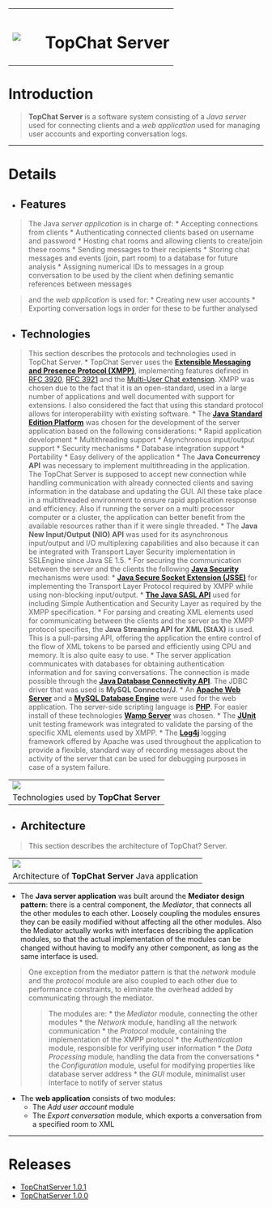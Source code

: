 <table><tr><td><a href='http://picasaweb.google.com/lh/photo/3jyu5k2ePK23SkW7LEAuMQ?feat=embedwebsite'><img src='http://lh6.ggpht.com/_SWZTDK5kuus/Sl3eehBOP2I/AAAAAAAACdk/AA0sMUu6dkc/s144/topchatserver_logo.jpg' /></a></td><td width='10%'></td><td><h1>TopChat Server</h1></td></tr></table>

# Introduction #

> **TopChat Server** is a software system consisting of a _Java server_ used for connecting clients and a _web application_ used for managing user accounts and exporting conversation logs.


---


# Details #

  * ## Features ##

> The Java _server application_ is in charge of:
    * Accepting connections from clients
    * Authenticating connected clients based on username and password
    * Hosting chat rooms and allowing clients to create/join these rooms
    * Sending messages to their recipients
    * Storing chat messages and events (join, part room) to a database for future analysis
    * Assigning numerical IDs to messages in a group conversation to be used by the client when defining semantic references between messages

> and the _web application_ is used for:
    * Creating new user accounts
    * Exporting conversation logs in order for these to be further analysed


  * ## Technologies ##

> This section describes the protocols and technologies used in TopChat Server.
    * TopChat Server uses the **[Extensible Messaging and Presence Protocol (XMPP)](http://xmpp.org/)**, implementing features defined in [RFC 3920](http://xmpp.org/rfcs/rfc3920.html), [RFC 3921](http://xmpp.org/rfcs/rfc3921.html) and the [Multi-User Chat extension](http://xmpp.org/extensions/xep-0045.html). XMPP was chosen due to the fact that it is an open-standard, used in a large number of applications and well documented with support for extensions. I also considered the fact that using this standard protocol allows for interoperability with existing software.
    * The **[Java Standard Edition Platform](http://java.sun.com/javase/)** was chosen for the development of the server application based on the following considerations:
      * Rapid application development
      * Multithreading support
      * Asynchronous input/output support
      * Security mechanisms
      * Database integration support
      * Portability
      * Easy delivery of the application
    * The **Java Concurrency API** was necessary to implement multithreading in the application. The TopChat Server is supposed to accept new connection while handling communication with already connected clients and saving information in the database and updating the GUI. All these take place in a multithreaded environment to ensure rapid application response and efficiency. Also if running the server on a multi processor computer or a cluster, the application can better benefit from the available resources rather than if it were single threaded.
    * The **Java New Input/Output (NIO) API** was used for its asynchronous input/output and I/O multiplexing capabilities and also because it can be integrated with Transport Layer Security implementation in SSLEngine since Java SE 1.5.
    * For securing the communication between the server and the clients the following **[Java Security](http://java.sun.com/javase/technologies/security/)** mechanisms were used:
      * **[Java Secure Socket Extension (JSSE)](http://java.sun.com/javase/6/docs/technotes/guides/security/jsse/JSSERefGuide.html)** for implementing the Transport Layer Protocol required by XMPP while using non-blocking input/output.
      * **[The Java SASL API](http://java.sun.com/javase/6/docs/technotes/guides/security/sasl/sasl-refguide.html)** used for including Simple Authentication and Security Layer as required by the XMPP specification.
    * For parsing and creating XML elements used for communicating between the clients and the server as the XMPP protocol specifies, the **Java Streaming API for XML (StAX)** is used. This is a pull-parsing API, offering the application the entire control of the flow of XML tokens to be parsed and efficiently using CPU and memory. It is also quite easy to use.
    * The server application communicates with databases for obtaining authentication information and for saving conversations. The connection is made possible through the **[Java Database Connectivity API](http://java.sun.com/products/jdbc/overview.html)**. The JDBC driver that was used is **MySQL Connector/J**.
    * An **[Apache Web Server](http://httpd.apache.org/)** and a **[MySQL Database Engine](http://www.mysql.com/)** were used for the web application. The server-side scripting language is **[PHP](http://www.php.net/)**. For easier install of these technologies **[Wamp Server](http://www.wampserver.com/)** was chosen.
    * The **[JUnit](http://www.junit.org/)** unit testing framework was integrated to validate the parsing of the specific XML elements used by XMPP.
    * The **[Log4j](http://logging.apache.org/log4j/)** logging framework offered by Apache was used throughout the application to provide a flexible, standard way of recording messages about the activity of the server that can be used for debugging purposes in case of a system failure.


<table><tr><td><a href='http://picasaweb.google.com/lh/photo/OD_3YxQRmCS9CZ3LqfjIug?feat=embedwebsite'><img src='http://lh6.ggpht.com/_SWZTDK5kuus/SmBqfxmCh6I/AAAAAAAACeA/ivvOZDOKqsY/s400/topchatserver_tech.jpg' /></a></td></tr><tr align='center'><td>Technologies used by <b>TopChat Server</b></td></tr></table>


  * ## Architecture ##

> This section describes the architecture of TopChat? Server.
<table><tr><td><a href='http://picasaweb.google.com/lh/photo/ORZjrzx8rs-0veYipQY4Iw?feat=embedwebsite'><img src='http://lh3.ggpht.com/_SWZTDK5kuus/SmBzkRwptZI/AAAAAAAACec/7UumbLR6res/s400/topchatserver_arch.jpeg' /></a></td></tr><tr align='center'><td>Architecture of <b>TopChat Server</b> Java application</td></tr></table>

  * The **Java server application** was built around the **Mediator design pattern**: there is a central component, the _Mediator_, that connects all the other modules to each other. Loosely coupling the modules ensures they can be easily modified without affecting all the other modules. Also the Mediator actually works with interfaces describing the application modules, so that the actual implementation of the modules can be changed without having to modify any other component, as long as the same interface is used.
> One exception from the mediator pattern is that the _network_ module and the _protocol_ module are also coupled to each other due to performance constraints, to eliminate the overhead added by communicating through the mediator.
> > The modules are:
      * the _Mediator_ module, connecting the other modules
      * the _Network_ module, handling all the network communication
      * the _Protocol_ module, containing the implementation of the XMPP protocol
      * the _Authentication_ module, responsible for verifying user information
      * the _Data Processing_ module, handling the data from the conversations
      * the _Configuration_ module, useful for modifying properties like database server address
      * the _GUI_ module, minimalist user interface to notify of server status

  * The **web application** consists of two modules:
    * The _Add user account_ module
    * The _Export conversation_ module, which exports a conversation from a specified room to XML





---


# Releases #

  * [TopChatServer 1.0.1](http://topchat.googlecode.com/files/1.0.1.zip)
  * [TopChatServer 1.0.0](http://topchat.googlecode.com/files/TopChatServer_v1.0.0.zip)